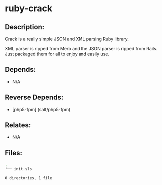 # ruby-crack

## Description:

Crack is a really simple JSON and XML parsing Ruby library.

XML parser is ripped from Merb and the JSON parser is ripped from Rails. Just packaged them for all to enjoy and easily use.

## Depends:

  -  N/A

## Reverse Depends:

  -  [php5-fpm] (salt/php5-fpm)

## Relates:

  -  N/A

## Files:

```bash
.
└── init.sls

0 directories, 1 file
```
